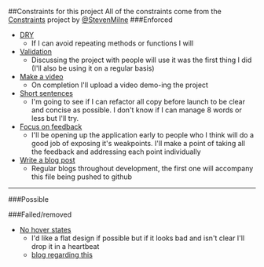 ##Constraints for this project
All of the constraints come from the [Constraints](http://constraints.co/) project by [@StevenMilne](http://twitter.com/StevenMilne)
###Enforced
- [DRY](http://constraints.co/WD1-47)
    - If I can avoid repeating methods or functions I will
- [Validation](http://constraints.co/WD1-20)
    - Discussing the project with people will use it was the first thing I did (I'll also be using it on a regular basis)
- [Make a video](http://constraints.co/WD1-31)
    - On completion I'll upload a video demo-ing the project
- [Short sentences](http://constraints.co/WD1-07)
    - I'm going to see if I can refactor all copy before launch to be clear and concise as possible. I don't know if I can manage 8 words or less but I'll try.
- [Focus on feedback](http://constraints.co/WD1-33)
    - I'll be opening up the application early to people who I think will do a good job of exposing it's weakpoints. I'll make a point of taking all the feedback and addressing each point individually
- [Write a blog post](http://constraints.co/WD1-42)
    - Regular blogs throughout development, the first one will accompany this file being pushed to github

---

###Possible

###Failed/removed
- [No hover states](http://constraints.co/WD1-10)
    - I'd like a flat design if possible but if it looks bad and isn't clear I'll drop it in a heartbeat
    - [blog regarding this](http://devblog.ryanmacg.com/hover-states-are-good/)